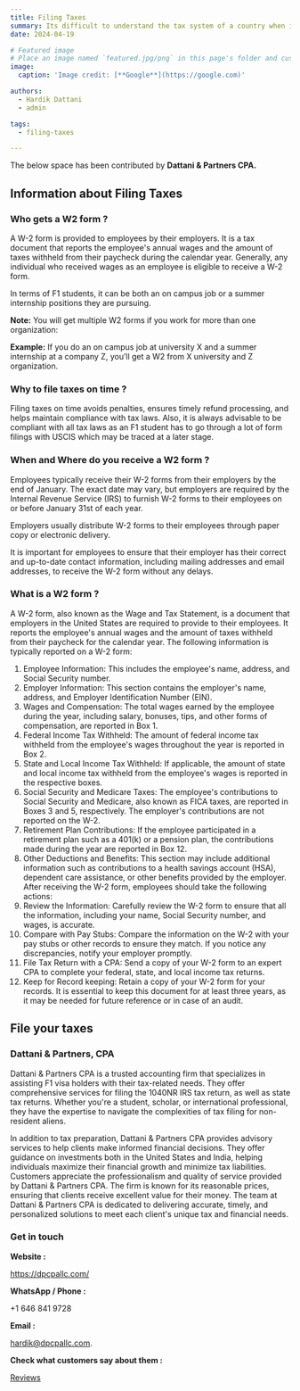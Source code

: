 ```yaml
---
title: Filing Taxes
summary: Its difficult to understand the tax system of a country when its your first year there. This blog helps your navigate that effectively
date: 2024-04-19

# Featured image
# Place an image named `featured.jpg/png` in this page's folder and customize its options here.
image:
  caption: 'Image credit: [**Google**](https://google.com)'

authors:
  - Hardik Dattani
  - admin

tags:
  - filing-taxes

---
```


The below space has been contributed by **Dattani & Partners CPA.**

## Information about Filing Taxes

### Who gets a W2 form ?

A W-2 form is provided to employees by their employers. It is a tax document that reports the employee's annual wages and the amount of taxes withheld from their paycheck during the calendar year. Generally, any individual who received wages as an employee is eligible to receive a W-2 form.

In terms of F1 students, it can be both an on campus job or a summer internship positions they are pursuing. 

**Note:** You will get multiple W2 forms if you work for more than one organization:

**Example:** If you do an on campus job at university X and a summer internship at a company Z, you’ll get a W2 from X university and Z organization.

### Why to file taxes on time ?

Filing taxes on time avoids penalties, ensures timely refund processing, and helps maintain compliance with tax laws. Also, it is always advisable to be compliant with all tax laws as an F1 student has to go through a lot of form filings with USCIS which may be traced at a later stage.

### When and Where do you receive a W2 form ?

Employees typically receive their W-2 forms from their employers by the end of January. The exact date may vary, but employers are required by the Internal Revenue Service (IRS) to furnish W-2 forms to their employees on or before January 31st of each year.

Employers usually distribute W-2 forms to their employees through paper copy or electronic delivery.

It is important for employees to ensure that their employer has their correct and up-to-date contact information, including mailing addresses and email addresses, to receive the W-2 form without any delays.

### What is a W2 form ?

A W-2 form, also known as the Wage and Tax Statement, is a document that employers in the United States are required to provide to their employees. It reports the employee's annual wages and the amount of taxes withheld from their paycheck for the calendar year.
The following information is typically reported on a W-2 form:

1. Employee Information: This includes the employee's name, address, and Social Security number.
2. Employer Information: This section contains the employer's name, address, and Employer Identification Number (EIN).
3. Wages and Compensation: The total wages earned by the employee during the year, including salary, bonuses, tips, and other forms of compensation, are reported in Box 1.
4. Federal Income Tax Withheld: The amount of federal income tax withheld from the employee's wages throughout the year is reported in Box 2.
5. State and Local Income Tax Withheld: If applicable, the amount of state and local income tax withheld from the employee's wages is reported in the respective boxes.
6. Social Security and Medicare Taxes: The employee's contributions to Social Security and Medicare, also known as FICA taxes, are reported in Boxes 3 and 5, respectively. The employer's contributions are not reported on the W-2.
7. Retirement Plan Contributions: If the employee participated in a retirement plan such as a 401(k) or a pension plan, the contributions made during the year are reported in Box 12.
8. Other Deductions and Benefits: This section may include additional information such as contributions to a health savings account (HSA), dependent care assistance, or other benefits provided by the employer.
After receiving the W-2 form, employees should take the following actions:
9. Review the Information: Carefully review the W-2 form to ensure that all the information, including your name, Social Security number, and wages, is accurate.
10. Compare with Pay Stubs: Compare the information on the W-2 with your pay stubs or other records to ensure they match. If you notice any discrepancies, notify your employer promptly.
11. File Tax Return with a CPA: Send a copy of your W-2 form to an expert CPA to complete your federal, state, and local income tax returns.
12. Keep for Record keeping: Retain a copy of your W-2 form for your records. It is essential to keep this document for at least three years, as it may be needed for future reference or in case of an audit.


## File your taxes

### Dattani & Partners, CPA

Dattani & Partners CPA is a trusted accounting firm that specializes in assisting F1 visa holders with their tax-related needs. They offer comprehensive services for filing the 1040NR IRS tax return, as well as state tax returns. Whether you're a student, scholar, or international professional, they have the expertise to navigate the complexities of tax filing for non-resident aliens.

In addition to tax preparation, Dattani & Partners CPA provides advisory services to help clients make informed financial decisions. They offer guidance on investments both in the United States and India, helping individuals maximize their financial growth and minimize tax liabilities.
Customers appreciate the professionalism and quality of service provided by Dattani & Partners CPA. The firm is known for its reasonable prices, ensuring that clients receive excellent value for their money. The team at Dattani & Partners CPA is dedicated to delivering accurate, timely, and personalized solutions to meet each client's unique tax and financial needs.

### Get in touch

**Website :** 

https://dpcpallc.com/

**WhatsApp / Phone :** 

+1 646 841 9728

**Email :** 

[hardik@dpcpallc.com](mailto:hardik@dpcpallc.com).

**Check what customers say about them :** 

[Reviews](https://www.google.com/maps/place/Dattani+%26+Partners,+CPA/@40.732781,-74.0663038,17z/data=!3m1!4b1!4m6!3m5!1s0x89c2578fa9503f9b:0x3d9b00f35acce63d!8m2!3d40.732781!4d-74.0663038!16s%2Fg%2F11sf0_gnnt?entry=ttu)